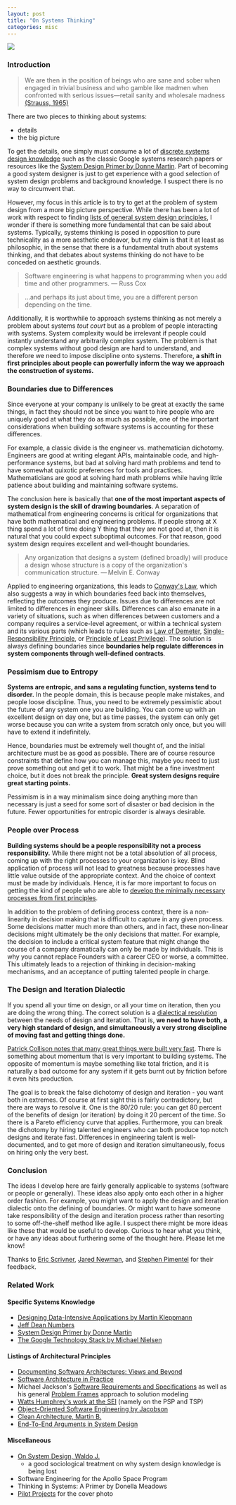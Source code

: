 ```yaml
---
layout: post
title: "On Systems Thinking"
categories: misc
---
```


![](http://pilot-projects.org/images/banner/CofP_sketch_banner2.jpg)

### Introduction
> We are then in the position of beings who are sane and sober when engaged in trivial business and who gamble like madmen when confronted with serious issues—retail sanity and wholesale madness [(Strauss, 1965)](https://contemporarythinkers.org/leo-strauss/book/natural-right-and-history/)

There are two pieces to thinking about systems:

- details
- the big picture

To get the details, one simply must consume a lot of [discrete systems design knowledge](#specific-systems-knowledge) such as the classic Google systems research papers or resources like the [System Design Primer by Donne Martin](https://github.com/donnemartin/system-design-primer). Part of becoming a good system designer is just to get experience with a good selection of system design problems and background knowledge. I suspect there is no way to circumvent that.

However, my focus in this article is to try to get at the problem of system design from a more big picture perspective. While there has been a lot of work with respect to finding [lists of general system design principles](#listings-of-architectural-principles), I wonder if there is something more fundamental that can be said about systems. Typically, systems thinking is posed in opposition to pure technicality as a more aesthetic endeavor, but my claim is that it at least as philosophic, in the sense that there is a fundamental truth about systems thinking, and that debates about systems thinking do not have to be conceded on aesthetic grounds. 


> Software engineering is what happens to programming when you add time and other programmers. — Russ Cox 

> ...and perhaps its just about time, you are a different person depending on the time.

Additionally, it is worthwhile to approach systems thinking as not merely a problem about systems *tout court* but as a problem of people interacting with systems. System complexity would be irrelevant if people could instantly understand any arbitrarily complex system. The problem is that complex systems without good design are hard to understand, and therefore we need to impose discipline onto systems. Therefore, **a shift in first principles about people can powerfully inform the way we approach the construction of systems.**

### Boundaries due to Differences

Since everyone at your company is unlikely to be great at exactly the same things, in fact they should not be since you want to hire people who are uniquely good at what they do as much as possible, one of the important considerations when building software systems is accounting for these differences.

For example, a classic divide is the engineer vs. mathematician dichotomy. Engineers are good at writing elegant APIs, maintainable code, and high-performance systems, but bad at solving hard math problems and tend to have somewhat quixotic preferences for tools and practices. Mathematicians are good at solving hard math problems while having little patience about building and maintaining software systems.

The conclusion here is basically that **one of the most important aspects of system design is the skill of drawing boundaries**. A separation of mathematical from engineering concerns is critical for organizations that have both mathematical and engineering problems. If people strong at X thing spend a lot of time doing Y thing that they are not good at, then it is natural that you could expect suboptimal outcomes. For that reason, good system design requires excellent and well-thought boundaries. 

> Any organization that designs a system (defined broadly) will produce a design whose structure is a copy of the organization's communication structure. — Melvin E. Conway

Applied to engineering organizations, this leads to [Conway's Law](https://en.wikipedia.org/wiki/Conway%27s_law), which also suggests a way in which boundaries feed back into themselves, reflecting the outcomes they produce. Issues due to differences are not limited to differences in engineer skills. Differences can also emanate in a variety of situations, such as when differences between customers and a company requires a service-level agreement, or within a technical system and its various parts (which leads to rules such as [Law of Demeter](https://en.wikipedia.org/wiki/Law_of_Demeter), [Single-Responsibility Principle](https://en.wikipedia.org/wiki/Single-responsibility_principle), or [Principle of Least Privilege](https://en.wikipedia.org/wiki/Principle_of_least_privilege)). The solution is always defining boundaries since **boundaries help regulate differences in system components through well-defined contracts**. 

### Pessimism due to Entropy

**Systems are entropic, and sans a regulating function, systems tend to disorder.** In the people domain, this is because people make mistakes, and people loose discipline. Thus, you need to be extremely pessimistic about the future of any system one you are building. You can come up with an excellent design on day one, but as time passes, the system can only get worse because you can write a system from scratch only once, but you will have to extend it indefinitely. 

Hence, boundaries must be extremely well thought of, and the initial architecture must be as good as possible. There are of course resource constraints that define how you can manage this, maybe you need to just prove something out and get it to work. That might be a fine investment choice, but it does not break the principle. **Great system designs require great starting points.**

Pessimism is in a way minimalism since doing anything more than necessary is just a seed for some sort of disaster or bad decision in the future. Fewer opportunities for entropic disorder is always desirable. 

### People over Process

**Building systems should be a people responsibility not a process responsibility.** While there might not be a total absolution of all process, coming up with the right processes to your organization is key. Blind application of process will not lead to greatness because processes have little value outside of the appropriate context. And the choice of context must be made by individuals. Hence, it is far more important to focus on getting the kind of people who are able to [develop the minimally necessary processes from first principles](https://ericscrivner.me/2017/06/software-process-first-principles/). 

In addition to the problem of defining process context, there is a non-linearity in decision making that is difficult to capture in any given process. Some decisions matter much more than others, and in fact, these non-linear decisions might ultimately be the only decisions that matter. For example, the decision to include a critical system feature that might change the course of a company dramatically can only be made by individuals. This is why you cannot replace Founders with a career CEO or worse, a committee. This ultimately leads to a rejection of thinking in decision-making mechanisms, and an acceptance of putting talented people in charge. 

### The Design and Iteration Dialectic

If you spend all your time on design, or all your time on iteration, then you are doing the wrong thing. The correct solution is a [dialectical resolution](https://www.quora.com/Joe-Lonsdale-what-are-dialectics-and-why-are-they-important-useful) between the needs of design and iteration. That is, **we need to have both, a very high standard of design, and simultaneously a very strong discipline of moving fast and getting things done.**

[Patrick Collison notes that many great things were built very fast](https://patrickcollison.com/fast). There is something about momentum that is very important to building systems. The opposite of momentum is maybe something like total friction, and it is naturally a bad outcome for any system if it gets burnt out by friction before it even hits production.

The goal is to break the false dichotomy of design and iteration - you want both in extremes. Of course at first sight this is fairly contradictory, but there are ways to resolve it. One is the 80/20 rule: you can get 80 percent of the benefits of design (or iteration) by doing it 20 percent of the time. So there is a Pareto efficiency curve that applies. Furthermore, you can break the dichotomy by hiring talented engineers who can both produce top notch designs and iterate fast. Differences in engineering talent is well-documented, and to get more of design and iteration simultaneously, focus on hiring only the very best.

### Conclusion

The ideas I develop here are fairly generally applicable to systems (software or people or generally). These ideas also apply onto each other in a higher order fashion. For example, you might want to apply the design and iteration dialectic onto the defining of boundaries. Or might want to have someone take responsibility of the design and iteration process rather than resorting to some off-the-shelf method like agile. I suspect there might be more ideas like these that would be useful to develop. Curious to hear what you think, or have any ideas about furthering some of the thought here. Please let me know! 

Thanks to [Eric Scrivner](https://twitter.com/etscrivner), [Jared Newman](https://www.linkedin.com/in/jared-newman-54a57b50/), and [Stephen Pimentel](https://twitter.com/StephenPiment) for their feedback. 

### Related Work

#### Specific Systems Knowledge

- [Designing Data-Intensive Applications by Martin Kleppmann](https://www.amazon.com/Designing-Data-Intensive-Applications-Reliable-Maintainable/dp/1449373321)
- [Jeff Dean Numbers](http://brenocon.com/dean_perf.html)
- [System Design Primer by Donne Martin](https://github.com/donnemartin/system-design-primer)
- [The Google Technology Stack by Michael Nielsen](http://michaelnielsen.org/blog/lecture-course-the-google-technology-stack/)

#### Listings of Architectural Principles

- [Documenting Software Architectures: Views and Beyond](https://www.oreilly.com/library/view/documenting-software-architectures/9780132488617/)
- [Software Architecture in Practice](https://www.amazon.com/Software-Architecture-Practice-3rd-Engineering/dp/0321815734)
- Michael Jackson's [Software Requirements and Specifications](https://www.amazon.com/Software-Requirements-Specifications-Principles-Prejudices/dp/0201877120#:~:text=Software%20Reqiuirements%20and%20Specifications%20is,requirements%20analysis%2C%20specification%20and%20design.) as well as his general [Problem Frames](https://people.csail.mit.edu/dnj/teaching/6898/lecture-notes/session8/slides/mj-problem-frames.pdf) approach to solution modeling
- [Watts Humphrey's work at the SEI](https://resources.sei.cmu.edu/news-events/events/watts/watts.cfm) (namely on the PSP and TSP)
- [Object-Oriented Software Engineering by Jacobson](https://www.amazon.com/Object-Oriented-Software-Engineering-Approach/dp/0201544350)
- [Clean Architecture, Martin B.](https://www.amazon.com/Clean-Architecture-Craftsmans-Software-Structure/dp/0134494164)
- [End-To-End Arguments in System Design](https://web.mit.edu/Saltzer/www/publications/endtoend/endtoend.pdf) 

#### Miscellaneous

- [On System Design, Waldo J.](https://scholar.harvard.edu/files/waldo/files/ps-2006-6.pdf)
    - a good sociological treatment on why system design knowledge is being lost
- Software Engineering for the Apollo Space Program
- Thinking in Systems: A Primer by Donella Meadows
- [Pilot Projects](http://pilot-projects.org/blog/entry/communities-of-practice-using-systems-thinking-to-co-create-a-better-world) for the cover photo

